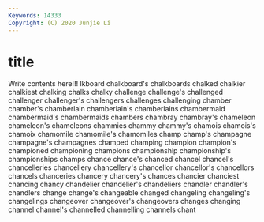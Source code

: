 ```yaml
---
Keywords: 14333
Copyright: (C) 2020 Junjie Li
---
```


# title

Write contents here!!!
lkboard 
chalkboard's 
chalkboards 
chalked 
chalkier
chalkiest 
chalking 
chalks 
chalky 
challenge 
challenge's 
challenged 
challenger 
challenger's 
challengers
challenges 
challenging 
chamber 
chamber's 
chamberlain 
chamberlain's 
chamberlains 
chambermaid 
chambermaid's 
chambermaids
chambers 
chambray 
chambray's 
chameleon 
chameleon's 
chameleons 
chammies 
chammy 
chammy's 
chamois
chamois's 
chamoix 
chamomile 
chamomile's 
chamomiles 
champ 
champ's 
champagne 
champagne's 
champagnes
champed 
champing 
champion 
champion's 
championed 
championing 
champions 
championship 
championship's 
championships
champs 
chance 
chance's 
chanced 
chancel 
chancel's 
chancelleries 
chancellery 
chancellery's 
chancellor
chancellor's 
chancellors 
chancels 
chanceries 
chancery 
chancery's 
chances 
chancier 
chanciest 
chancing
chancy 
chandelier 
chandelier's 
chandeliers 
chandler 
chandler's 
chandlers 
change 
change's 
changeable
changed 
changeling 
changeling's 
changelings 
changeover 
changeover's 
changeovers 
changes 
changing 
channel
channel's 
channelled 
channelling 
channels 
chant 
